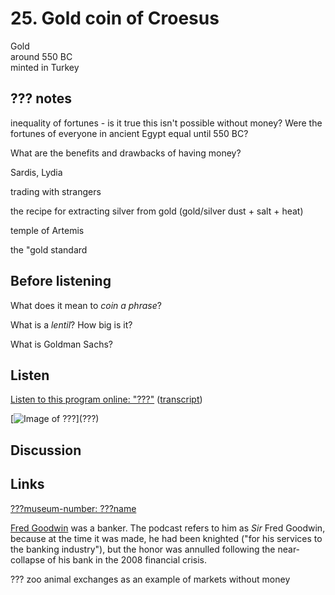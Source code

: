 # 25. Gold coin of Croesus

Gold  
around 550 BC  
minted in Turkey

## ??? notes

inequality of fortunes - is it true this isn't possible without money?
Were the fortunes of everyone in ancient Egypt equal until 550 BC?

What are the benefits and drawbacks of having money?

Sardis, Lydia

trading with strangers

the recipe for extracting silver from gold (gold/silver dust + salt + heat)

temple of Artemis

the "gold standard


## Before listening

What does it mean to *coin a phrase*?

What is a *lentil*? How big is it?

What is Goldman Sachs?


## Listen

[Listen to this program online:
"???"](http://www.bbc.co.uk/ahistoryoftheworld/objects/???)
([transcript](http://www.bbc.co.uk/ahistoryoftheworld/about/transcripts/episode???/))

[![Image of ???](https://upload.wikimedia.org/wikipedia/commons/???)](???)


## Discussion


## Links

[???museum-number: ???name](???)

[Fred Goodwin](https://en.wikipedia.org/wiki/Fred_Goodwin) was a
banker. The podcast refers to him as *Sir* Fred Goodwin, because at the
time it was made, he had been knighted ("for his services to the banking
industry"), but the honor was annulled following the near-collapse of
his bank in the 2008 financial crisis.

??? zoo animal exchanges as an example of markets without money
